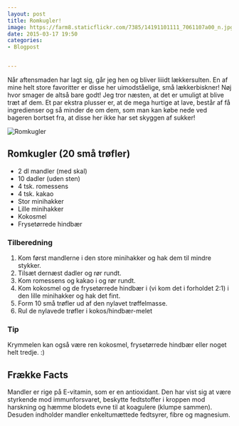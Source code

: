 ```yaml
---
layout: post
title: Romkugler!
image: https://farm8.staticflickr.com/7385/14191101111_7061107a00_n.jpg
date: 2015-03-17 19:50
categories:
- Blogpost


---
```


Når aftensmaden har lagt sig, går jeg hen og bliver liiidt lækkersulten. En af mine helt store favoritter er disse her uimodståelige, små lækkerbiskner! Nøj hvor smager de altså bare godt! Jeg tror næsten, at det er umuligt at blive træt af dem. Et par ekstra plusser er, at de mega hurtige at lave, består af få ingredienser og så minder de om dem, som man kan købe nede ved bageren bortset fra, at disse her ikke har set skyggen af sukker!





![Romkugler](https://farm8.staticflickr.com/7385/14191101111_7061107a00_z.jpg)

## Romkugler (20 små trøfler)
- 2 dl mandler (med skal)
- 10 dadler (uden sten)
- 4 tsk. romessens
- 4 tsk. kakao
- Stor minihakker
- Lille minihakker
- Kokosmel
- Frysetørrede hindbær


### Tilberedning
1. Kom først mandlerne i den store minihakker og hak dem til mindre stykker.
2. Tilsæt dernæst dadler og rør rundt.
3. Kom romessens og kakao i og rør rundt.
4. Kom kokosmel og de frysetørrede hindbær i (vi kom det i forholdet 2:1) i den lille minihakker og hak det fint.
5. Form 10 små trøfler ud af den nylavet trøffelmasse.
6. Rul de nylavede trøfler i kokos/hindbær-melet

### Tip 
Krymmelen kan også være ren kokosmel, frysetørrede hindbær eller noget helt tredje. :)









## Frække Facts
Mandler er rige på E-vitamin, som er en antioxidant. Den har vist sig at være styrkende mod immunforsvaret, beskytte fedtstoffer i kroppen mod harskning og hæmme blodets evne til at koagulere (klumpe sammen). Desuden indholder mandler enkeltumættede fedtsyrer, fibre og magnesium.















